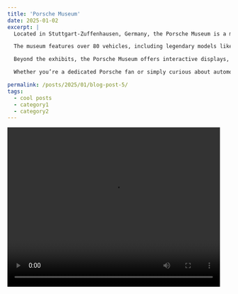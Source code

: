```yaml
---
title: 'Porsche Museum'
date: 2025-01-02
excerpt: |
  Located in Stuttgart-Zuffenhausen, Germany, the Porsche Museum is a must-visit destination for car enthusiasts and history buffs alike. Opened in 2009, this iconic museum showcases the rich heritage and groundbreaking innovations of one of the world’s most renowned automobile manufacturers.

  The museum features over 80 vehicles, including legendary models like the Porsche 356, the 911 series, and race cars that have achieved historic victories. Visitors can explore the evolution of Porsche's engineering marvels, from its humble beginnings in 1948 to its current position as a leader in performance and luxury.

  Beyond the exhibits, the Porsche Museum offers interactive displays, exclusive prototypes, and a glimpse into the future of mobility. With its sleek, futuristic architecture and meticulously curated collection, the museum is more than a tribute to Porsche’s legacy—it’s an inspiring celebration of design, technology, and innovation.

  Whether you’re a dedicated Porsche fan or simply curious about automotive history, the Porsche Museum promises an unforgettable experience.

permalink: /posts/2025/01/blog-post-5/
tags:
  - cool posts
  - category1
  - category2
---
```


<video width="480" height="360" controls>
  <source src="/assets/IKEA.mp4" type="video/mp4">
  Your browser does not support the video tag.
</video>
